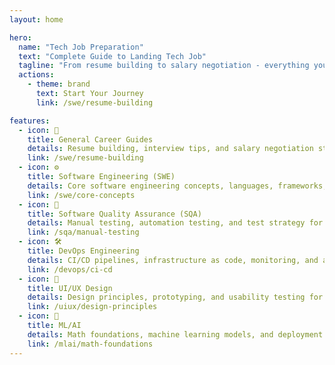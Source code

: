 ```yaml
---
layout: home

hero:
  name: "Tech Job Preparation"
  text: "Complete Guide to Landing Tech Job"
  tagline: "From resume building to salary negotiation - everything you need to kickstart your tech career"
  actions:
    - theme: brand
      text: Start Your Journey
      link: /swe/resume-building

features:
  - icon: 📝
    title: General Career Guides
    details: Resume building, interview tips, and salary negotiation strategies for tech freshers
    link: /swe/resume-building
  - icon: ⚙️
    title: Software Engineering (SWE)
    details: Core software engineering concepts, languages, frameworks, and system design
    link: /swe/core-concepts
  - icon: 🧪
    title: Software Quality Assurance (SQA)
    details: Manual testing, automation testing, and test strategy for quality assurance roles
    link: /sqa/manual-testing
  - icon: 🛠️
    title: DevOps Engineering
    details: CI/CD pipelines, infrastructure as code, monitoring, and automation for DevOps roles
    link: /devops/ci-cd
  - icon: 🎨
    title: UI/UX Design
    details: Design principles, prototyping, and usability testing for design roles
    link: /uiux/design-principles
  - icon: 🤖
    title: ML/AI
    details: Math foundations, machine learning models, and deployment strategies
    link: /mlai/math-foundations
---
```


<CustomViewsCounter />
